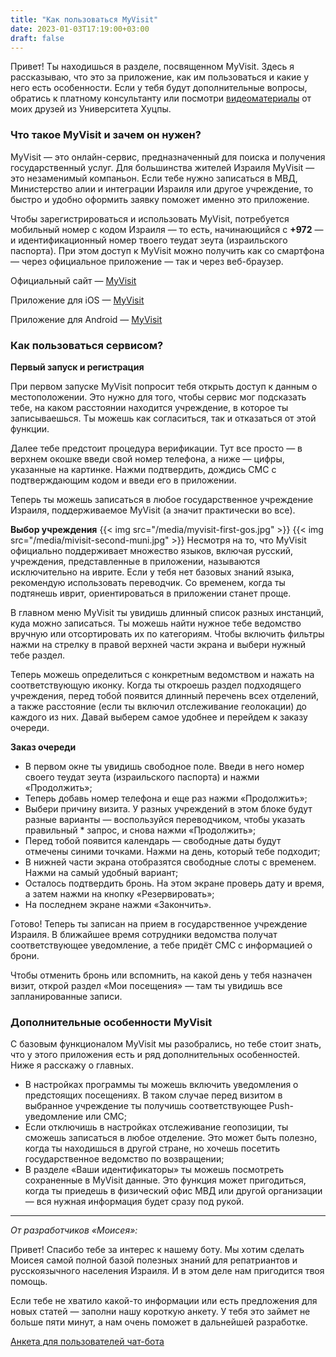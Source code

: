 ```yaml
---
title: "Как пользоваться MyVisit"
date: 2023-01-03T17:19:00+03:00
draft: false
---
```


Привет! Ты находишься в разделе, посвященном MyVisit. Здесь я рассказываю, что это за приложение, как им пользоваться и какие у него есть особенности. Если у тебя будут дополнительные вопросы, обратись к платному консультанту или посмотри [видеоматериалы](https://hutzpa.club/shop/?utm_source=hutzpabot) от моих друзей из Университета Хуцпы.


### Что такое MyVisit и зачем он нужен?

MyVisit — это онлайн-сервис, предназначенный для поиска и получения государственный услуг. Для большинства жителей Израиля MyVisit — это незаменимый компаньон. Если тебе нужно записаться в МВД, Министерство алии и интеграции Израиля или другое учреждение, то быстро и удобно оформить заявку поможет именно это приложение. 

Чтобы зарегистрироваться и использовать MyVisit, потребуется мобильный номер с кодом Израиля — то есть, начинающийся с **+972** — и идентификационный номер твоего теудат зеута (израильского паспорта). При этом доступ к MyVisit можно получить как со смартфона — через официальное приложение — так и через веб-браузер.

Официальный сайт — [MyVisit](https://myvisit.com/)

Приложение для iOS — [MyVisit](https://apps.apple.com/il/app/myvisit-instant-appointment/id757791366)

Приложение для Android —  [MyVisit](https://play.google.com/store/apps/details?id=com.qnomy.myvisit.app&hl=ru&gl=US)

### Как пользоваться сервисом?

 **Первый запуск и регистрация**

При первом запуске MyVisit попросит тебя открыть доступ к данным о местоположении. Это нужно для того, чтобы сервис мог подсказать тебе, на каком расстоянии находится учреждение, в которое ты записываешься. Ты можешь как согласиться, так и отказаться от этой функции. 

Далее тебе предстоит процедура верификации. Тут все просто — в верхнем окошке введи свой номер телефона, а ниже — цифры, указанные на картинке. Нажми подтвердить, дождись СМС с подтверждающим кодом и введи его в приложении. 

Теперь ты можешь записаться в любое государственное учреждение Израиля, поддерживаемое MyVisit (а значит практически во все). 

**Выбор учреждения**
{{< img src="/media/myvisit-first-gos.jpg" >}}
{{< img src="/media/mivisit-second-muni.jpg" >}}
Несмотря на то, что MyVisit официально поддерживает множество языков, включая русский, учреждения, представленные в приложении, называются исключительно на иврите. Если у тебя нет базовых знаний языка, рекомендую использовать переводчик. Со временем, когда ты подтянешь иврит, ориентироваться в приложении станет проще. 

В главном меню MyVisit ты увидишь длинный список разных инстанций, куда можно записаться. Ты можешь найти нужное тебе ведомство вручную или отсортировать их по категориям. Чтобы включить фильтры нажми на стрелку в правой верхней части экрана и выбери нужный тебе раздел. 

Теперь можешь определиться с конкретным ведомством и нажать на соответствующую иконку. Когда ты откроешь раздел подходящего учреждения, перед тобой появится длинный перечень всех отделений, а также расстояние (если ты включил отслеживание геолокации) до каждого из них. Давай выберем самое удобнее и перейдем к заказу очереди.

**Заказ очереди**

* В первом окне ты увидишь свободное поле. Введи в него номер своего теудат зеута (израильского паспорта) и нажми «Продолжить»;
* Теперь добавь номер телефона и еще раз нажми «Продолжить»; 
* Выбери причину визита. У разных учреждений в этом блоке будут разные варианты — воспользуйся переводчиком, чтобы указать правильный * запрос, и снова нажми «Продолжить»;
* Перед тобой появится календарь — свободные даты будут отмечены синими точками. Нажми на день, который тебе подходит;
* В нижней части экрана отобразятся свободные слоты с временем. Нажми на самый удобный вариант;
* Осталось подтвердить бронь. На этом экране проверь дату и время, а затем нажми на кнопку «Резервировать»;
* На последнем экране нажми «Закончить».

Готово! Теперь ты записан на прием в государственное учреждение Израиля. В ближайшее время сотрудники ведомства получат соответствующее уведомление, а тебе придёт СМС с информацией о брони. 

Чтобы отменить бронь или вспомнить, на какой день у тебя назначен визит, открой раздел «Мои посещения» — там ты увидишь все запланированные записи.

### Дополнительные особенности MyVisit

С базовым функционалом MyVisit мы разобрались, но тебе стоит знать, что у этого приложения есть и ряд дополнительных особенностей. Ниже я расскажу о главных. 

* В настройках программы ты можешь включить уведомления о предстоящих посещениях. В таком случае перед визитом в выбранное учреждение ты получишь соответствующее Push-уведомление или СМС;
* Если отключишь в настройках отслеживание геопозиции, ты сможешь записаться в любое отделение. Это может быть полезно, когда ты находишься в другой стране, но хочешь посетить государственное ведомство по возвращении;
* В разделе «Ваши идентификаторы» ты можешь посмотреть сохраненные в MyVisit данные. Это функция может пригодиться, когда ты приедешь в физический офис МВД или другой организации — вся нужная информация будет сразу под рукой.


_______________________________________

_От разработчиков «Моисея»:_

Привет! Спасибо тебе за интерес к нашему боту. Мы хотим сделать Моисея самой полной базой полезных знаний для репатриантов и русскоязычного населения Израиля. И в этом деле нам пригодится твоя помощь. 

Если тебе не хватило какой-то информации или есть предложения для новых статей — заполни нашу короткую анкету. У тебя это займет не больше пяти минут, а нам очень поможет в дальнейшей разработке.

[Анкета для пользователей чат-бота](https://docs.google.com/forms/d/e/1FAIpQLSeh4owiD8TEEXcRqANYeL411qch3szlRPMWJHCkkwXHQhW0pg/viewform?usp=sf_link)

